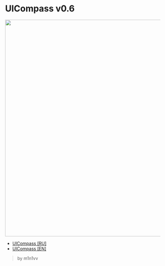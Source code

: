 # UICompass v0.6

<p align="center">
<img width="700" src="http://tscars.narod.ru/p-w/new/N.png">
</p>

* [UICompass [RU]](https://github.com/m1n1vv/UICompass/wiki/UICompass-RU)
* [UICompass [EN]](https://github.com/m1n1vv/UICompass/wiki/UICompass-EN)

> by m1n1vv
